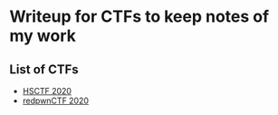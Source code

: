 # Writeup for CTFs to keep notes of my work 

## List of CTFs

- [HSCTF 2020](https://github.com/hack-rohan/CTF-Writeups/tree/master/HSCTF%202020)
- [redpwnCTF 2020](https://github.com/hack-rohan/CTF-Writeups/tree/master/redpwnCTF%202020)